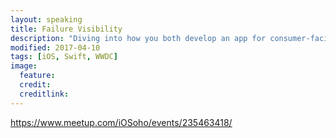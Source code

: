 ```yaml
---
layout: speaking
title: Failure Visibility
description: "Diving into how you both develop an app for consumer-facing use, yet support hardware/firmware that is also undergoing development. Balancing the act of being firmware/hardware debugger, user interface, and end-to-end integration."
modified: 2017-04-10
tags: [iOS, Swift, WWDC]
image:
  feature:
  credit: 
  creditlink: 
---
```


https://www.meetup.com/iOSoho/events/235463418/






